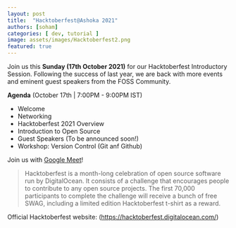 ```yaml
---
layout: post
title:  "Hacktoberfest@Ashoka 2021"
authors: [soham]
categories: [ dev, tutorial ]
image: assets/images/Hacktoberfest2.png
featured: true
---
```


Join us this **Sunday (17th October 2021)** for our Hacktoberfest Introductory Session. 
Following the success of last year, we are back with more events and eminent guest speakers from the FOSS Community.

**Agenda** (October 17th | 7:00PM - 9:00PM IST)

* Welcome
* Networking
* Hacktoberfest 2021 Overview
* Introduction to Open Source
* Guest Speakers (To be announced soon!)
* Workshop: Version Control (Git anf Github)

Join us with [Google Meet](meet.google.com/jmz-hgea-mkr)!

> Hacktoberfest is a month-long celebration of open source software run by DigitalOcean. It consists of a challenge that encourages people to contribute to any open source projects. The first 70,000 participants to complete the challenge will receive a bunch of free SWAG, including a limited edition Hacktoberfest t-shirt as a reward.

Official Hacktoberfest website: (https://hacktoberfest.digitalocean.com/)
